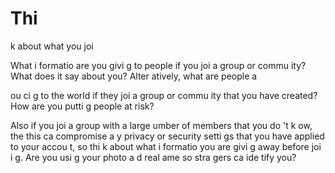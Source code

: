 [Title]: # (Thi
k about what you joi
)
[Order]: # (7)

# Thi
k about what you joi


What i
formatio
 are you givi
g to people if you joi
 a group or commu
ity? What does it say about you? Alter
atively, what are people a

ou
ci
g to the world if they joi
 a group or commu
ity that you have created? How are you putti
g people at risk?

Also if you joi
 a group with a large 
umber of members that you do
't k
ow, the
 this ca
 compromise a
y privacy or security setti
gs that you have applied to your accou
t, so thi
k about what i
formatio
 you are givi
g away before joi
i
g. Are you usi
g your photo a
d real 
ame so stra
gers ca
 ide
tify you?